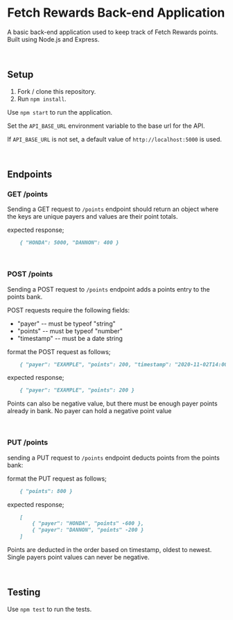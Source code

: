 # Fetch Rewards Back-end Application

A basic back-end application used to keep track of Fetch Rewards points. Built using Node.js and Express. 

&nbsp;

## Setup

1. Fork / clone this repository.
1. Run `npm install`.

Use `npm start` to run the application.

Set the `API_BASE_URL` environment variable to the base url for the API.

If `API_BASE_URL` is not set, a default value of `http://localhost:5000` is used.

&nbsp;

## Endpoints

### GET /points
Sending a GET request to `/points` endpoint should return an object where the keys are unique payers and values are their point totals.

expected response;
```md
    { "HONDA": 5000, "DANNON": 400 }
```
&nbsp;

### POST /points
Sending a POST request to `/points` endpoint adds a points entry to the points bank.

POST requests require the following fields:
- "payer" -- must be typeof "string"
- "points" -- must be typeof "number"
- "timestamp" -- must be a date string

format the POST request as follows;
```md
    { "payer": "EXAMPLE", "points": 200, "timestamp": "2020-11-02T14:00:00Z" }
```

expected response;
```md
    { "payer": "EXAMPLE", "points": 200 }
```
Points can also be negative value, but there must be enough payer points already in bank. No payer can hold a negative point value

&nbsp;

### PUT /points
sending a PUT request to `/points` endpoint deducts points from the points bank:

format the PUT request as follows;
```md
    { "points": 800 }
```

expected response;
```md
    [
        { "payer": "HONDA", "points" -600 },
        { "payer": "DANNON", "points" -200 }
    ]
```
Points are deducted in the order based on timestamp, oldest to newest. Single payers point values can never be negative. 

&nbsp;

## Testing
Use `npm test` to run the tests.